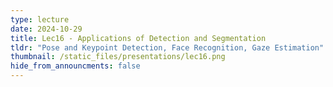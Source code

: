 ```yaml
---
type: lecture
date: 2024-10-29
title: Lec16 - Applications of Detection and Segmentation
tldr: "Pose and Keypoint Detection, Face Recognition, Gaze Estimation"
thumbnail: /static_files/presentations/lec16.png
hide_from_announcments: false
---
```

